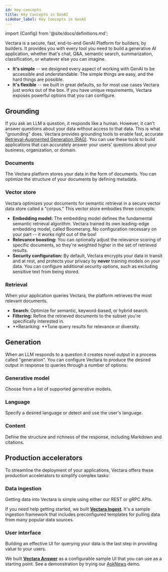 ```yaml
---
id: key-concepts
title: Key Concepts in GenAI
sidebar_label: Key Concepts in GenAI
---
```


import {Config} from '@site/docs/definitions.md';

Vectara is a secure, fast, end-to-end GenAI Platform for builders, by 
builders. It provides you with every tool you need to build a generative AI 
application, whether that's chat, Q&A, semantic search, summarization, 
classification, or whatever else you can imagine.


* **It's simple** -- we designed every aspect of working with GenAI to be 
  accessible and understandable. The simple things are easy, and the hard 
  things are possible.
* **It's flexible** -- we built in great defaults, so for most use cases 
  Vectara just works out of the box. If you have unique requirements, 
  Vectara exposes powerful options that you can configure.

## Grounding

If you ask an LLM a question, it responds like a human. However, it can't 
answer questions about your data without access to that data. This is what 
"grounding" does. Vectara provides grounding tools to enable fast, accurate 
[Retrieval-Augmented Generation (RAG)](/docs/learn/grounded-generation/grounded-generation-overview). You can use these tools to build 
applications that can accurately answer your users' questions about your 
business, organization, or domain.

### Documents

The Vectara platform stores your data in the form of documents. You can 
optimize the structure of your documents by defining metadata.

### Vector store

Vectara optimizes your documents for semantic retrieval in a secure vector 
data store called a "corpus." This vector store embodies three concepts:

* **Embedding model:** The embedding model defines the fundamental semantic 
  retrieval algorithm. Vectara trained its own leading-edge embedding model, 
  called Boomerang. No configuration necessary on your part -- it works right 
  out of the box!
* **Relevance boosting:** You can optionally adjust the relevance scoring of 
  specific documents, so they're weighted higher in the set of retrieved 
  results.
* **Security configuration:** By default, Vectara encrypts your data in transit 
  and at rest, and protects your privacy by **never** training models on your data. 
  You can configure additional security options, such as excluding sensitive text 
  from being stored.

### Retrieval

When your application queries Vectara, the platform retrieves the most relevant 
documents.

* **Search:** Optimize for semantic, keyword-based, or hybrid search.
* **Filtering:** Refine the retrieved documents to the subset you're specifically 
  interested in.
* **Reranking: **Tune query results for relevance or diversity.

## Generation

When an LLM responds to a question it creates novel output in a process called 
"generation". You can configure Vectara to produce the desired output in 
response to queries through a number of options:

### Generative model

Choose from a list of supported generative models.

### Language

Specify a desired language or detect and use the user's language.

### Content

Define the structure and richness of the response, including Markdown and 
citations.

## Production accelerators

To streamline the deployment of your applications, Vectara offers these 
production accelerators to simplify complex tasks:

### Data ingestion

Getting data into Vectara is simple using either our REST or gRPC APIs.

If you need help getting started, we built [**Vectara Ingest**](https://github.com/vectara/vectara-ingest). It's a sample 
ingestion framework that includes preconfigured templates for pulling data 
from many popular data sources.

### User interface

Building an effective UI for querying your data is the last step in providing 
value to your users.

We built [**Vectara Answer**](https://github.com/vectara/vectara-answer) as a configurable sample UI that you 
can use as a starting point. See a demonstration by trying our [AskNews](https://asknews.demo.vectara.com/) demo.
